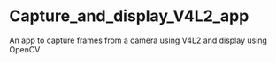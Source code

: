 # Capture_and_display_V4L2_app
An app to capture frames from a camera using V4L2 and display using OpenCV
